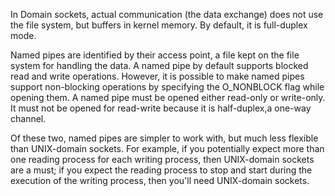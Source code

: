 In Domain sockets, actual communication (the data exchange) does not use the file system, but buffers in kernel memory. By default, it is full-duplex mode.

Named pipes are identified by their access point, a file kept on the file system for handling the data. A named pipe by default supports blocked read and write operations. However, it is possible to make named pipes support non-blocking operations by specifying the O_NONBLOCK flag while opening them. A named pipe must be opened either read-only or write-only. It must not be opened for read-write because it is half-duplex,a one-way channel.

Of these two, named pipes are simpler to work with, but much less flexible than UNIX-domain sockets. For example, if you potentially expect more than one reading process for each writing process, then UNIX-domain sockets are a must; if you expect the reading process to stop and start during the execution of the writing process, then you'll need UNIX-domain sockets.
